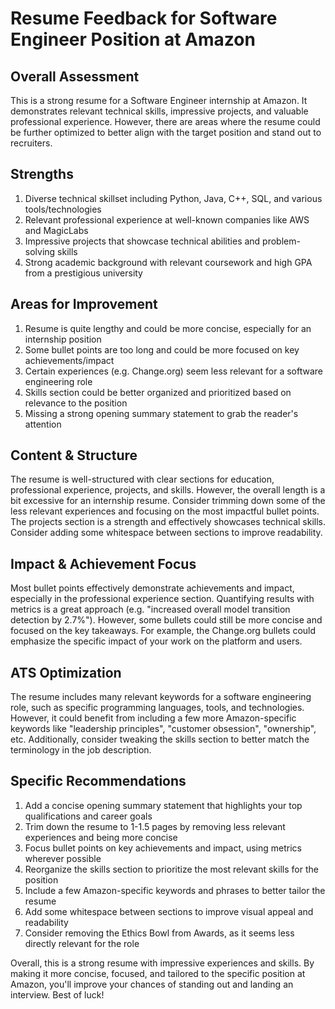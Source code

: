 # Resume Feedback for Software Engineer Position at Amazon

## Overall Assessment
This is a strong resume for a Software Engineer internship at Amazon. It demonstrates relevant technical skills, impressive projects, and valuable professional experience. However, there are areas where the resume could be further optimized to better align with the target position and stand out to recruiters.

## Strengths
1. Diverse technical skillset including Python, Java, C++, SQL, and various tools/technologies
2. Relevant professional experience at well-known companies like AWS and MagicLabs
3. Impressive projects that showcase technical abilities and problem-solving skills
4. Strong academic background with relevant coursework and high GPA from a prestigious university

## Areas for Improvement
1. Resume is quite lengthy and could be more concise, especially for an internship position
2. Some bullet points are too long and could be more focused on key achievements/impact
3. Certain experiences (e.g. Change.org) seem less relevant for a software engineering role
4. Skills section could be better organized and prioritized based on relevance to the position
5. Missing a strong opening summary statement to grab the reader's attention

## Content & Structure
The resume is well-structured with clear sections for education, professional experience, projects, and skills. However, the overall length is a bit excessive for an internship resume. Consider trimming down some of the less relevant experiences and focusing on the most impactful bullet points. The projects section is a strength and effectively showcases technical skills. Consider adding some whitespace between sections to improve readability.

## Impact & Achievement Focus
Most bullet points effectively demonstrate achievements and impact, especially in the professional experience section. Quantifying results with metrics is a great approach (e.g. "increased overall model transition detection by 2.7%"). However, some bullets could still be more concise and focused on the key takeaways. For example, the Change.org bullets could emphasize the specific impact of your work on the platform and users.

## ATS Optimization
The resume includes many relevant keywords for a software engineering role, such as specific programming languages, tools, and technologies. However, it could benefit from including a few more Amazon-specific keywords like "leadership principles", "customer obsession", "ownership", etc. Additionally, consider tweaking the skills section to better match the terminology in the job description.

## Specific Recommendations
1. Add a concise opening summary statement that highlights your top qualifications and career goals
2. Trim down the resume to 1-1.5 pages by removing less relevant experiences and being more concise
3. Focus bullet points on key achievements and impact, using metrics wherever possible
4. Reorganize the skills section to prioritize the most relevant skills for the position
5. Include a few Amazon-specific keywords and phrases to better tailor the resume
6. Add some whitespace between sections to improve visual appeal and readability
7. Consider removing the Ethics Bowl from Awards, as it seems less directly relevant for the role

Overall, this is a strong resume with impressive experiences and skills. By making it more concise, focused, and tailored to the specific position at Amazon, you'll improve your chances of standing out and landing an interview. Best of luck!